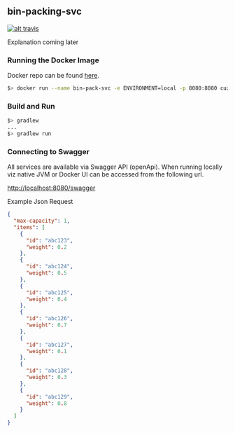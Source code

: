 ## bin-packing-svc

[![alt travis](https://travis-ci.org/cuzz22000/bin-pack-svc.svg?branch=master)](https://travis-ci.org/cuzz22000/bin-pack-svc)

Explanation coming later

### Running the Docker Image
Docker repo can be found [here](https://hub.docker.com/r/cuzz22000/bin-pack-svc/).


```bash
$> docker run --name bin-pack-svc -e ENVIRONMENT=local -p 8080:8080 cuzz22000/bin-pack-svc:latest
```

### Build and Run

```bash
$> gradlew
...
$> gradlew run

```

### Connecting to Swagger

All services are available via Swagger API (openApi). When running locally viz native JVM or Docker UI can be accessed from the following url.

[http://localhost:8080/swagger](http://localhost:8080/swagger)

Example Json Request

```json
{
  "max-capacity": 1,
  "items": [
    {
      "id": "abc123",
      "weight": 0.2
    },
    {
      "id": "abc124",
      "weight": 0.5
    },
    {
      "id": "abc125",
      "weight": 0.4
    },
    {
      "id": "abc126",
      "weight": 0.7
    },
    {
      "id": "abc127",
      "weight": 0.1
    },
    {
      "id": "abc128",
      "weight": 0.3
    },
    {
      "id": "abc129",
      "weight": 0.8
    }
  ]
}
```